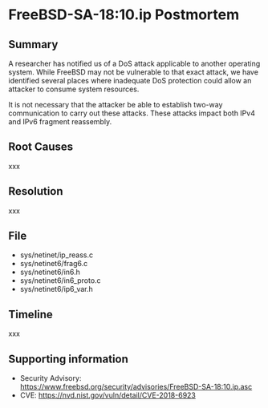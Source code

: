 # FreeBSD-SA-18:10.ip Postmortem

## Summary

A researcher has notified us of a DoS attack applicable to another operating system. While FreeBSD may not be vulnerable to that exact attack, we have identified several places where inadequate DoS protection could allow an attacker to consume system resources.

It is not necessary that the attacker be able to establish two-way communication to carry out these attacks. These attacks impact both IPv4 and IPv6 fragment reassembly.

## Root Causes

xxx

## Resolution

xxx

## File

* sys/netinet/ip_reass.c
* sys/netinet6/frag6.c
* sys/netinet6/in6.h
* sys/netinet6/in6_proto.c
* sys/netinet6/ip6_var.h

## Timeline

xxx

## Supporting information

* Security Advisory: https://www.freebsd.org/security/advisories/FreeBSD-SA-18:10.ip.asc
* CVE: https://nvd.nist.gov/vuln/detail/CVE-2018-6923
